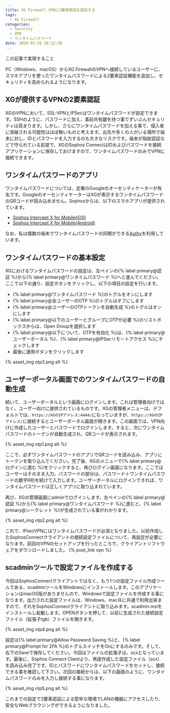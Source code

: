```yaml
---
title: XG Firewall VPNに2要素認証を設定する
tags:
  - XG Firewall
categories:
  - Security
  - VPN
  - ワンタイムパスワード
date: 2020-03-28 18:22:30
---
```

<p class="onepoint">この記事で実現すること</p>
PC（Windows、macOS）からXG FirewallのVPNへ接続しているユーザーに、スマホアプリを使ったワンタイムパスワードによる2要素認証機能を追加し、セキュリティを高められるようになります。

<!-- more -->

## XGが提供するVPNの2要素認証

XGのVPNにおいて、SSL-VPNとIPSecはワンタイムパスワードが設定できます。SSHのように、パスワードに加え、事前共有鍵を持つ事でずいぶんセキュリティは高まります。しかし、さらにワンタイムパスワードを加える事で、侵入者に突破される可能性はほぼ無いものと考えます。出先や多くの人がいる場所で端末に対し、IDとパスワードを入力するのも大きなリスクです。端末が指紋認証などで守られている前提で、XGのSophos ConnectはIDおよびパスワードを接続アプリケーションに保存しておけますので、ワンタイムパスワードのみでVPNに接続できます。

## ワンタイムパスワードのアプリ

ワンタイムパスワードについては、定番のGoogleのオーセンティケーターが有名です。GoogleのオーセンティケーターはXGが表示するワンタイムパスワードのQRコードが読み込めません。Sophosからは、以下のスマホアプリが提供されています。

- [Sophos Intercept X for Mobile(iOS)](https://apps.apple.com/jp/app/sophos-intercept-x-for-mobile/id1086924662)
- [Sophos Intercept X for Mobile(Android)](https://play.google.com/store/apps/details?id=com.sophos.smsec)

なお、私は複数の端末でワンタイムパスワードの同期ができる[Authy](https://apps.apple.com/jp/app/authy/id494168017)を利用しています。

## ワンタイムパスワードの基本設定

XGにおけるワンタイムパスワードの設定は、左ペインの{% label primary@認証 %}から{% label primary@ワンタイムパスワード %}へと進んでください。ここで以下の通り、設定ボタンをクリックし、以下の項目の設定を行います。

- {% label primary@ワンタイムパスワード %}のトグルをオンにします
- {% label primary@全ユーザーのOTP %}のトグルはオフにします
- {% label primary@ユーザーのOTPトークンを自動生成 %}のトグルはオンにします
- {% label primary@以下のユーザーとグループにOTPが必要 %}のリストボックスからは、Open Groupを選択します
- {% label primary@以下について、OTPを有効化 %}は、{% label primary@ユーザーポータル %}、{% label primary@IPSecリモートアクセス %}にチェックします
- 最後に適用ボタンをクリックします

{% asset_img otp3.png alt %}

## ユーザーポータル画面でのワンタイムパスワードの自動生成

続いて、ユーザーポータルという画面にログインします。これは管理者向けではなく、ユーザー向けに提供されているものです。XGの管理者メニューは、デフォルトでは、`https://XGのIPアドレス:4444/`になっていますが、`https://XGのIPアドレス/`に接続するとユーザーポータル画面が開きます。この画面では、VPN向けに作成したユーザーとパスワードでログインします。すると、次にワンタイムパスワードのトークンが自動生成され、QRコードが表示されます。

{% asset_img otp1.png alt %}

ここで、必ずワンタイムパスワードのアプリでQRコードを読み込み、アプリにトークンを取り込んでください。完了後、XGのメニューで{% label primary@ログインに進む %}をクリックすると、再びログイン画面になります。ここではユーザーはそのまま入力、パスワードの部分は、パスワード＋ワンタイムパスワードの数字6桁を続けて入力します。ユーザーポータルにログインできれば、ワンタイムパスワードは正しくアプリに取り込まれています。

再び、XGの管理画面にadminでログインします。左ペインの{% label primary@認証 %}から{% label primary@ワンタイムパスワード %}に進むと、{% label primary@シークレット %}が生成されている事がわかります。

{% asset_img otp2.png alt %}

これで、IPsecVPNにはワンタイムパスワードが必須となりました。以前作成したSophosConnectクライアントの接続設定ファイルについて、再設定が必要になります。前回のVPNのセットアップを行ったところで、クライアントソフトウェアをダウンロードしました。
{% post_link vpn %}

## scadminツールで設定ファイルを作成する

今回はSophosConnectクライアントではなく、もう1つの設定ファイル作成ツールである、scadminツールをWindowsにインストールします。このアプリケーションはmacOS版がありませんので、Windowsで設定ファイルを作成する事になります。出力された設定ファイルは、Windows、mac共に共通で利用出来ますので、それをSophosConnectクライアントに取り込みます。scadmin.msiをインストールし起動します。OPENボタンを押して、以前に生成された接続設定ファイル（拡張子tgb）ファイルを開きます。

{% asset_img otp4.png alt %}

設定は{% label primary@Allow Password Saving %}と、{% label primary@Prompt for 2FA %}のトグルスイッチをOnにするのみです。そして、右下のSaveで保存してください。今回はファイルの拡張子は、scxとなっています。最後に、Sophos Connect Clientより、再度作成した設定ファイル（scx）を読み込み完了です。IDとパスワードにワンタイムパスワードをセットし、接続できる事を確認して下さい。次回の接続からは、以下の画面のように、ワンタイムパスワードのみを入力し接続する事になります。

{% asset_img otp5.png alt %}

これまでの設定で2要素認証による堅牢な環境でLANの機器にアクセスしたり、安全なWebブラウジングができるようになりました。
